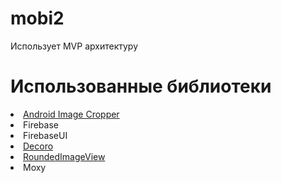# mobi2

Использует MVP архитектуру

# Использованные библиотеки

<li><a href="https://github.com/ArthurHub/Android-Image-Cropper">Android Image Cropper</a></li>
<li>Firebase</li>
<li>FirebaseUI</li>
<li><a href="https://github.com/TinkoffCreditSystems/decoro">Decoro</a></li>
<li><a href="https://github.com/vinc3m1/RoundedImageView">RoundedImageView</a></li>
<li>Moxy</li>
